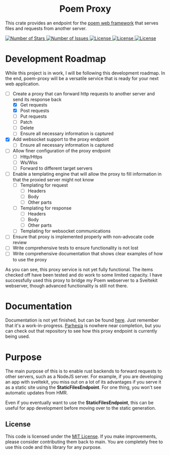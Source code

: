 <p style="text-align: center" align="center">
  <h1 width="100%" align="center"> Poem Proxy </h1>
  <p>
    This crate provides an endpoint for the <a href="https://github.com/poem-web/poem">poem web framework</a> that serves files and requests from another server.
</p>
  <a href="#">
    <img src="https://img.shields.io/github/stars/Parrhesia-Base/poem-proxy?style=for-the-badge" alt="Number of Stars">
  </a>
  <a href="#">
    <img src="https://img.shields.io/github/issues/Parrhesia-Base/poem-proxy?style=for-the-badge" alt="Number of Issues">
  </a>
  <a href="#">
    <img src="https://img.shields.io/docsrs/poem-proxy/latest?style=for-the-badge" alt="License">
  </a>
  <a href="https://opensource.org/licenses/MIT">
    <img src="https://img.shields.io/github/license/Parrhesia-Base/poem-proxy?style=for-the-badge" alt="License">
  </a>
  <a href="https://opensource.org/licenses/MIT">
    <img src="https://img.shields.io/crates/d/poem-proxy?style=for-the-badge" alt="License">
  </a>
  <!-- Activate below when there is an actual release -->
  <!-- <img alt="GitHub release (latest by date)" src="https://img.shields.io/github/v/release/Parrhesia-Base/poem-proxy?color=purple&style=for-the-badge"/> -->
</p>

# Development Roadmap
While this project is in work, I will be following this development roadmap. In the end, poem-proxy will be a versatile service that is ready for your next web application.

- [ ] Create a proxy that can forward http requests to another server and send its response back
  - [X] Get requests
  - [X] Post requests
  - [ ] Put requests
  - [ ] Patch
  - [ ] Delete
  - [ ] Ensure all necessary information is captured
- [X] Add websocket support to the proxy endpoint
  - [ ] Ensure all necessary information is captured
- [ ] Allow finer configuration of the proxy endpoint
  - [ ] Http/Https
  - [ ] Ws/Wss
  - [ ] Forward to different target servers
- [ ] Enable a templating engine that will allow the proxy to fill information in that the proxied server might not know
  - [ ] Templating for request
    - [ ] Headers
    - [ ] Body
    - [ ] Other parts
  - [ ] Templating for response
    - [ ] Headers
    - [ ] Body
    - [ ] Other parts
  - [ ] Templating for websocket communications
- [ ] Ensure that proxy is implemented properly with non-advocate code review
- [ ] Write comprehensive tests to ensure functionality is not lost
- [ ] Write comprehensive documentation that shows clear examples of how to use the proxy

As you can see, this proxy service is not yet fully functional. The items checked off have been tested and do work to some limited capacity. I have successfully used this proxy to bridge my Poem webserver to a Sveltekit webserver, though advanced functionality is still not there.

# Documentation
Documentation is not yet finished, but can be found [here](). Just remember that it's a work-in-progress. [Parhesia](https://github.com/Parrhesia-Base/Parrhesia) is nowhere near completion, but you can check out that repository to see how this proxy endpoint is currently being used.

# Purpose

The main purpose of this is to enable rust backends to forward requests to other servers, such as a NodeJS server. For example, if you are developing an app with sveltekit, you miss out on a lot of its advantages if you serve it as a static site using the **StaticFilesEndpoint**. For one thing, you won't see automatic updates from HMR.

Even if you eventually want to use the **StaticFilesEndpoint**, this can be useful for app development before moving over to the static generation.

## License
This code is licensed under the [MIT License](https://github.com/Parresia-Web/poem-proxy/blob/main/LICENSE). If you make improvements, please consider contributing them back to main. You are completely free to use this code and this library for any purpose.